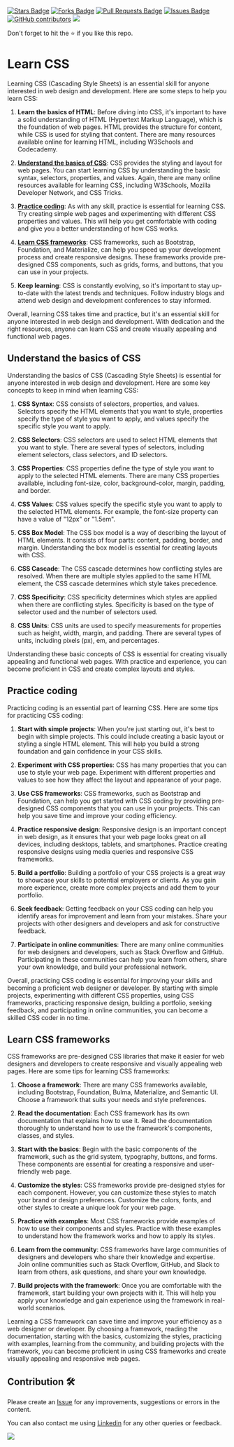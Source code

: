 <a href="https://github.com/drshahizan/learn-php/stargazers"><img src="https://img.shields.io/github/stars/drshahizan/learn-php" alt="Stars Badge"/></a>
<a href="https://github.com/drshahizan/learn-php/network/members"><img src="https://img.shields.io/github/forks/drshahizan/learn-php" alt="Forks Badge"/></a>
<a href="https://github.com/drshahizan/learn-php/pulls"><img src="https://img.shields.io/github/issues-pr/drshahizan/learn-php" alt="Pull Requests Badge"/></a>
<a href="https://github.com/drshahizan/learn-php/issues"><img src="https://img.shields.io/github/issues/drshahizan/learn-php" alt="Issues Badge"/></a>
<a href="https://github.com/drshahizan/learn-php/graphs/contributors"><img alt="GitHub contributors" src="https://img.shields.io/github/contributors/drshahizan/learn-php?color=2b9348"></a>
![](https://visitor-badge.glitch.me/badge?page_id=drshahizan/learn-php)

Don't forget to hit the :star: if you like this repo.

# Learn CSS

Learning CSS (Cascading Style Sheets) is an essential skill for anyone interested in web design and development. Here are some steps to help you learn CSS:

1. **Learn the basics of HTML**: Before diving into CSS, it's important to have a solid understanding of HTML (Hypertext Markup Language), which is the foundation of web pages. HTML provides the structure for content, while CSS is used for styling that content. There are many resources available online for learning HTML, including W3Schools and Codecademy.

2. [**Understand the basics of CSS**](#understand-the-basics-of-css): CSS provides the styling and layout for web pages. You can start learning CSS by understanding the basic syntax, selectors, properties, and values. Again, there are many online resources available for learning CSS, including W3Schools, Mozilla Developer Network, and CSS Tricks.

3. [**Practice coding**](#practice-coding): As with any skill, practice is essential for learning CSS. Try creating simple web pages and experimenting with different CSS properties and values. This will help you get comfortable with coding and give you a better understanding of how CSS works.

4. [**Learn CSS frameworks**](#learn-css-frameworks): CSS frameworks, such as Bootstrap, Foundation, and Materialize, can help you speed up your development process and create responsive designs. These frameworks provide pre-designed CSS components, such as grids, forms, and buttons, that you can use in your projects.

5. **Keep learning**: CSS is constantly evolving, so it's important to stay up-to-date with the latest trends and techniques. Follow industry blogs and attend web design and development conferences to stay informed.

Overall, learning CSS takes time and practice, but it's an essential skill for anyone interested in web design and development. With dedication and the right resources, anyone can learn CSS and create visually appealing and functional web pages.

## Understand the basics of CSS
Understanding the basics of CSS (Cascading Style Sheets) is essential for anyone interested in web design and development. Here are some key concepts to keep in mind when learning CSS:

1. **CSS Syntax**: CSS consists of selectors, properties, and values. Selectors specify the HTML elements that you want to style, properties specify the type of style you want to apply, and values specify the specific style you want to apply.

2. **CSS Selectors**: CSS selectors are used to select HTML elements that you want to style. There are several types of selectors, including element selectors, class selectors, and ID selectors.

3. **CSS Properties**: CSS properties define the type of style you want to apply to the selected HTML elements. There are many CSS properties available, including font-size, color, background-color, margin, padding, and border.

4. **CSS Values**: CSS values specify the specific style you want to apply to the selected HTML elements. For example, the font-size property can have a value of "12px" or "1.5em".

5. **CSS Box Model**: The CSS box model is a way of describing the layout of HTML elements. It consists of four parts: content, padding, border, and margin. Understanding the box model is essential for creating layouts with CSS.

6. **CSS Cascade**: The CSS cascade determines how conflicting styles are resolved. When there are multiple styles applied to the same HTML element, the CSS cascade determines which style takes precedence.

7. **CSS Specificity**: CSS specificity determines which styles are applied when there are conflicting styles. Specificity is based on the type of selector used and the number of selectors used.

8. **CSS Units**: CSS units are used to specify measurements for properties such as height, width, margin, and padding. There are several types of units, including pixels (px), em, and percentages.

Understanding these basic concepts of CSS is essential for creating visually appealing and functional web pages. With practice and experience, you can become proficient in CSS and create complex layouts and styles.

## Practice coding

Practicing coding is an essential part of learning CSS. Here are some tips for practicing CSS coding:

1. **Start with simple projects**: When you're just starting out, it's best to begin with simple projects. This could include creating a basic layout or styling a single HTML element. This will help you build a strong foundation and gain confidence in your CSS skills.

2. **Experiment with CSS properties**: CSS has many properties that you can use to style your web page. Experiment with different properties and values to see how they affect the layout and appearance of your page.

3. **Use CSS frameworks**: CSS frameworks, such as Bootstrap and Foundation, can help you get started with CSS coding by providing pre-designed CSS components that you can use in your projects. This can help you save time and improve your coding efficiency.

4. **Practice responsive design**: Responsive design is an important concept in web design, as it ensures that your web page looks great on all devices, including desktops, tablets, and smartphones. Practice creating responsive designs using media queries and responsive CSS frameworks.

5. **Build a portfolio**: Building a portfolio of your CSS projects is a great way to showcase your skills to potential employers or clients. As you gain more experience, create more complex projects and add them to your portfolio.

6. **Seek feedback**: Getting feedback on your CSS coding can help you identify areas for improvement and learn from your mistakes. Share your projects with other designers and developers and ask for constructive feedback.

7. **Participate in online communities**: There are many online communities for web designers and developers, such as Stack Overflow and GitHub. Participating in these communities can help you learn from others, share your own knowledge, and build your professional network.

Overall, practicing CSS coding is essential for improving your skills and becoming a proficient web designer or developer. By starting with simple projects, experimenting with different CSS properties, using CSS frameworks, practicing responsive design, building a portfolio, seeking feedback, and participating in online communities, you can become a skilled CSS coder in no time.

## Learn CSS frameworks

CSS frameworks are pre-designed CSS libraries that make it easier for web designers and developers to create responsive and visually appealing web pages. Here are some tips for learning CSS frameworks:

1. **Choose a framework**: There are many CSS frameworks available, including Bootstrap, Foundation, Bulma, Materialize, and Semantic UI. Choose a framework that suits your needs and style preferences.

2. **Read the documentation**: Each CSS framework has its own documentation that explains how to use it. Read the documentation thoroughly to understand how to use the framework's components, classes, and styles.

3. **Start with the basics**: Begin with the basic components of the framework, such as the grid system, typography, buttons, and forms. These components are essential for creating a responsive and user-friendly web page.

4. **Customize the styles**: CSS frameworks provide pre-designed styles for each component. However, you can customize these styles to match your brand or design preferences. Customize the colors, fonts, and other styles to create a unique look for your web page.

5. **Practice with examples**: Most CSS frameworks provide examples of how to use their components and styles. Practice with these examples to understand how the framework works and how to apply its styles.

6. **Learn from the community**: CSS frameworks have large communities of designers and developers who share their knowledge and expertise. Join online communities such as Stack Overflow, GitHub, and Slack to learn from others, ask questions, and share your own knowledge.

7. **Build projects with the framework**: Once you are comfortable with the framework, start building your own projects with it. This will help you apply your knowledge and gain experience using the framework in real-world scenarios.

Learning a CSS framework can save time and improve your efficiency as a web designer or developer. By choosing a framework, reading the documentation, starting with the basics, customizing the styles, practicing with examples, learning from the community, and building projects with the framework, you can become proficient in using CSS frameworks and create visually appealing and responsive web pages.

## Contribution 🛠️
Please create an [Issue](https://github.com/drshahizan/learn-php/issues) for any improvements, suggestions or errors in the content.

You can also contact me using [Linkedin](https://www.linkedin.com/in/drshahizan/) for any other queries or feedback.

![](https://visitor-badge.glitch.me/badge?page_id=drshahizan)
